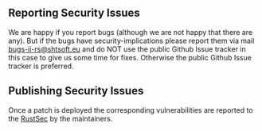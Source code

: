 ## Reporting Security Issues

We are happy if you report bugs (although we are not happy that there are any).
But if the bugs have security-implications please report them via mail [bugs-ii-rs@shtsoft.eu](mailto:bugs-ii-rs@shtsoft.eu) and do NOT use the public Github Issue tracker in this case to give us some time for fixes.
Otherwise the public Github Issue tracker is preferred.

## Publishing Security Issues

Once a patch is deployed the corresponding vulnerabilities are reported to the [RustSec](https://github.com/RustSec/advisory-db) by the maintainers.
